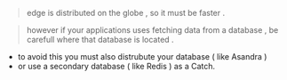 > edge is distributed on the globe , so it must be faster .

> however if your applications uses fetching data from a database , be carefull where that database is located .

- to avoid this you must also distrubute your database ( like Asandra )
- or use a secondary database ( like Redis ) as a Catch.